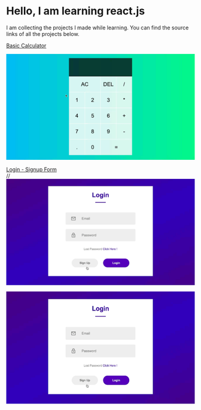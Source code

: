 # Hello, I am learning react.js 

I am collecting the projects I made while learning. You can find the source links of all the projects below.

[Basic Calculator ](https://www.youtube.com/watch?v=DgRrrOt0Vr8)  

![](https://github.com/hasandursunx/simple-react-projects/blob/main/gifs/basic-calculator-gif.gif)


[Login - Signup Form ](https://www.youtube.com/watch?v=8QgQKRcAUvM&list=PPSV)  
// ![](https://github.com/hasandursunx/simple-react-projects/blob/main/gifs/login-signup-gif.gif)


<img src="https://github.com/hasandursunx/simple-react-projects/blob/main/gifs/login-signup-gif.gif" height="300">

